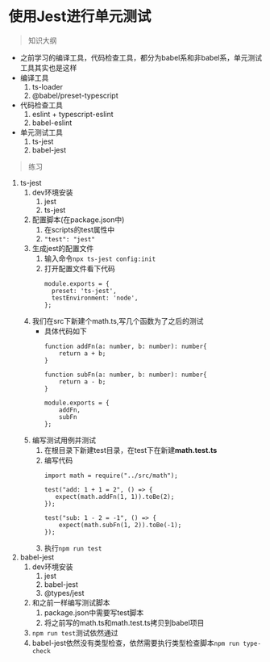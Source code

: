 # 使用Jest进行单元测试

> 知识大纲
* 之前学习的编译工具，代码检查工具，都分为babel系和非babel系，单元测试工具其实也是这样
* 编译工具
    1. ts-loader
    2. @babel/preset-typescript
* 代码检查工具
    1. eslint + typescript-eslint
    2. babel-eslint
* 单元测试工具
    1. ts-jest
    2. babel-jest
    
> 练习
1. ts-jest
    1. dev环境安装
        1. jest
        2. ts-jest
    2. 配置脚本(在package.json中)
        1. 在scripts的test属性中
        2. `"test": "jest"`    
    3. 生成jest的配置文件
        1. 输入命令`npx ts-jest config:init`
        2. 打开配置文件看下代码    
            ```
            module.exports = {
              preset: 'ts-jest',
              testEnvironment: 'node',
            };
            ```
    4. 我们在src下新建个math.ts,写几个函数为了之后的测试 
        * 具体代码如下
            ```
            function addFn(a: number, b: number): number{
                return a + b;
            }
            
            function subFn(a: number, b: number): number{
                return a - b;
            }
            
            module.exports = {
                addFn,
                subFn
            };
            ```       
    5. 编写测试用例并测试
        1. 在根目录下新建test目录，在test下在新建**math.test.ts**   
        2. 编写代码
            ```
            import math = require("../src/math");
            
            test("add: 1 + 1 = 2", () => {
               expect(math.addFn(1, 1)).toBe(2);
            });
            
            test("sub: 1 - 2 = -1", () => {
                expect(math.subFn(1, 2)).toBe(-1);
            });
    
            ```    
        3. 执行`npm run test`     
2. babel-jest
    1. dev环境安装
        1. jest
        2. babel-jest
        3. @types/jest          
    2. 和之前一样编写测试脚本
        1. package.json中需要写test脚本
        2. 将之前写的math.ts和math.test.ts拷贝到babel项目
    3. `npm run test`测试依然通过
    4. babel-jest依然没有类型检查，依然需要执行类型检查脚本`npm run type-check`           
        